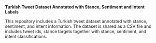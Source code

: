 <b>Turkish Tweet Dataset Annotated with Stance, Sentiment and Intent Labels</b>

This repository includes a Turkish tweet dataset annotated with stance, sentiment, and intent information. The dataset is shared as a CSV file and includes tweet ids, stance targets together with stance, sentiment, and intent classifications.
